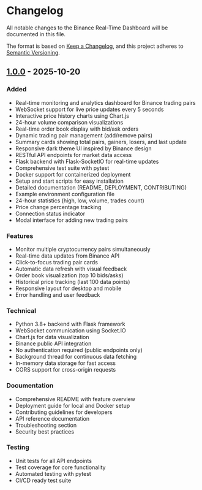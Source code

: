 # Changelog

All notable changes to the Binance Real-Time Dashboard will be documented in this file.

The format is based on [Keep a Changelog](https://keepachangelog.com/en/1.0.0/),
and this project adheres to [Semantic Versioning](https://semver.org/spec/v2.0.0.html).

## [1.0.0] - 2025-10-20

### Added
- Real-time monitoring and analytics dashboard for Binance trading pairs
- WebSocket support for live price updates every 5 seconds
- Interactive price history charts using Chart.js
- 24-hour volume comparison visualizations
- Real-time order book display with bid/ask orders
- Dynamic trading pair management (add/remove pairs)
- Summary cards showing total pairs, gainers, losers, and last update
- Responsive dark theme UI inspired by Binance design
- RESTful API endpoints for market data access
- Flask backend with Flask-SocketIO for real-time updates
- Comprehensive test suite with pytest
- Docker support for containerized deployment
- Setup and start scripts for easy installation
- Detailed documentation (README, DEPLOYMENT, CONTRIBUTING)
- Example environment configuration file
- 24-hour statistics (high, low, volume, trades count)
- Price change percentage tracking
- Connection status indicator
- Modal interface for adding new trading pairs

### Features
- Monitor multiple cryptocurrency pairs simultaneously
- Real-time data updates from Binance API
- Click-to-focus trading pair cards
- Automatic data refresh with visual feedback
- Order book visualization (top 10 bids/asks)
- Historical price tracking (last 100 data points)
- Responsive layout for desktop and mobile
- Error handling and user feedback

### Technical
- Python 3.8+ backend with Flask framework
- WebSocket communication using Socket.IO
- Chart.js for data visualization
- Binance public API integration
- No authentication required (public endpoints only)
- Background thread for continuous data fetching
- In-memory data storage for fast access
- CORS support for cross-origin requests

### Documentation
- Comprehensive README with feature overview
- Deployment guide for local and Docker setup
- Contributing guidelines for developers
- API reference documentation
- Troubleshooting section
- Security best practices

### Testing
- Unit tests for all API endpoints
- Test coverage for core functionality
- Automated testing with pytest
- CI/CD ready test suite

[1.0.0]: https://github.com/demetrius2017/Binance_Dashboard/releases/tag/v1.0.0
